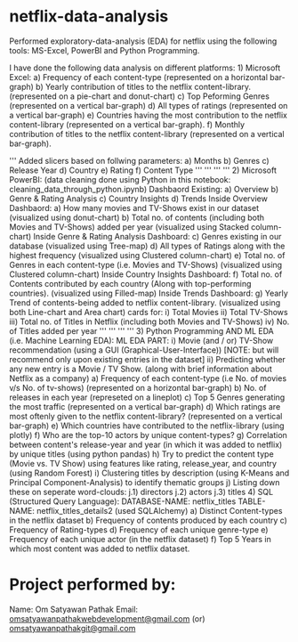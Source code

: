 # netflix-data-analysis
Performed exploratory-data-analysis (EDA) for netflix using the following tools: MS-Excel, PowerBI and Python Programming.




I have done the following data analysis on different platforms:
          1) Microsoft Excel:
            a) Frequency of each content-type (represented on a horizontal bar-graph)
            b) Yearly contribution of titles to the netflix content-library. (represented on a pie-chart and donut-chart)
            c) Top Peforming Genres (represented on a vertical bar-graph)
            d) All types of ratings (represented on a vertical bar-graph)
            e) Countries having the most contribution to the netflix content-library (represented on a vertical bar-graph).
            f) Monthly contribution of titles to the netflix content-library (represented on a vertical bar-graph).

'''
            Added slicers based on follwing parameters:
              a) Months
              b) Genres
              c) Release Year
              d) Country
              e) Rating
              f) Content Type
              '''
              '''
              '''
              '''
          2) Microsoft PowerBI:
                              (data cleaning done using Python in this notebook: cleaning_data_through_python.ipynb)
                              Dashbaord Existing:
                                        a) Overview
                                        b) Genre & Rating Analysis
                                        c) Country Insights
                                        d) Trends
                    Inside      Overview Dashbaord:
            a) How many movies and TV-Shows exist in our dataset (visualized using donut-chart)
            b) Total no. of contents (including both Movies and TV-Shows) added per year (visualized using Stacked column-chart)
                    Inside      Genre & Rating Analysis Dashboard:
            c) Genres existing in our database (visualized using Tree-map)
            d) All types of Ratings along with the highest frequency (visualized using Clustered column-chart)
            e) Total no. of Genres in each content-type (i.e. Movies and TV-Shows) (visualized using Clustered column-chart)
                      Inside    Country Insights Dashboard:
            f) Total no. of Contents contributed by each country (Along with top-performing countries). (visualized using Filled-map)
                      Inside    Trends Dashboard:
            g) Yearly Trend of contents-being added to netflix content-library. (visualized using both Line-chart and Area chart)
                      cards for: 
                      i) Total Movies
                      ii) Total TV-Shows
                      iii) Total no. of Titles in Netflix (including both Movies and TV-Shows)
                      iv) No. of Titles added per year
            '''
            '''
            '''
            '''
          3) Python Programming    AND            ML EDA (i.e. Machine Learning EDA):
                    ML EDA PART: 
                    i) Movie (and / or) TV-Show recommendation (using a GUI (Graphical-User-Interface))  [NOTE: but will recommend only upon existing entries in the dataset]
                    ii) Predicting whether any new entry is a Movie / TV Show.
                    (along with brief information about Netflix as a company)
            a) Frequency of each content-type (i.e No. of movies v/s No. of tv-shows) (represented on a horizontal bar-graph)
            b) No. of releases in each year (represeted on a lineplot)
            c) Top 5 Genres generating the most traffic (represented on a vertical bar-graph)
            d) Which ratings are most oftenly given to the netflix content-library? (represented on a vertical bar-graph)
            e) Which countries have contributed to the netflix-library (using plotly)
            f) Who are the top-10 actors by unique content-types?
            g) Correlation between content's release-year and year (in which it was added to netflix) by unique titles (using python pandas)
            h) Try to predict the content type (Movie vs. TV Show) using features like rating, release_year, and country (using Random Forest)
            i) Clustering titles by description (using K-Means and Principal Component-Analysis) to identify thematic groups
            j) Listing down these on seperate word-clouds:
              j.1) directors
              j.2) actors
              j.3) titles
          4) SQL (Structured Query Language):
                    DATABASE-NAME: netflix_titles
                    TABLE-NAME: netflix_titles_details2
                    (used SQLAlchemy)
             a) Distinct Content-types in the netflix dataset
             b) Frequency of contents produced by each country
             c) Frequency of Rating-types
             d) Frequency of each unique genre-type
             e) Frequency of each unique actor (in the netflix dataset)
             f) Top 5 Years in which most content was added to netflix dataset.







# Project performed by:
  Name: Om Satyawan Pathak
  Email: omsatyawanpathakwebdevelopment@gmail.com  (or) omsatyawanpathakgit@gmail.com

